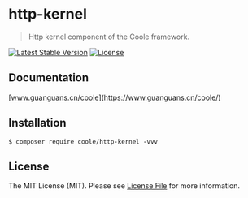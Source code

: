 # http-kernel

> Http kernel component of the Coole framework.

[![Latest Stable Version](https://poser.pugx.org/coole/http-kernel/v)](//packagist.org/packages/coole/http-kernel)
[![License](https://poser.pugx.org/coole/http-kernel/license)](//packagist.org/packages/coole/http-kernel)

## Documentation

[www.guanguans.cn/coole](https://www.guanguans.cn/coole/)

## Installation

```shell script
$ composer require coole/http-kernel -vvv
```

## License

The MIT License (MIT). Please see [License File](LICENSE) for more information.